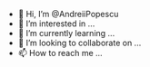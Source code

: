 - 👋 Hi, I’m @AndreiiPopescu
- 👀 I’m interested in ...
- 🌱 I’m currently learning ...
- 💞️ I’m looking to collaborate on ...
- 📫 How to reach me ...

<!---
AndreiiPopescu/AndreiiPopescu is a ✨ special ✨ repository because its `README.md` (this file) appears on your GitHub profile.
You can click the Preview link to take a look at your changes.
--->
